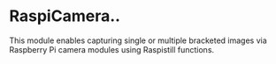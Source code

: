 # RaspiCamera..
This module enables capturing single or multiple bracketed images via Raspberry Pi camera modules using Raspistill functions.

